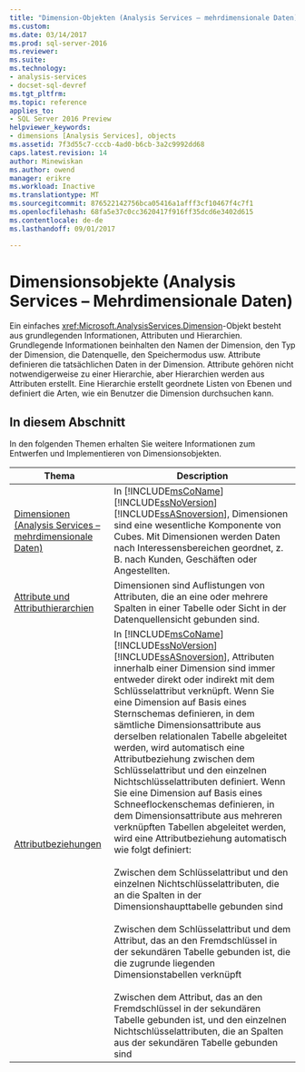 ```yaml
---
title: "Dimension-Objekten (Analysis Services – mehrdimensionale Daten) | Microsoft Docs"
ms.custom: 
ms.date: 03/14/2017
ms.prod: sql-server-2016
ms.reviewer: 
ms.suite: 
ms.technology:
- analysis-services
- docset-sql-devref
ms.tgt_pltfrm: 
ms.topic: reference
applies_to:
- SQL Server 2016 Preview
helpviewer_keywords:
- dimensions [Analysis Services], objects
ms.assetid: 7f3d55c7-cccb-4ad0-b6cb-3a2c9992dd68
caps.latest.revision: 14
author: Minewiskan
ms.author: owend
manager: erikre
ms.workload: Inactive
ms.translationtype: MT
ms.sourcegitcommit: 876522142756bca05416a1afff3cf10467f4c7f1
ms.openlocfilehash: 68fa5e37c0cc3620417f916ff35dcd6e3402d615
ms.contentlocale: de-de
ms.lasthandoff: 09/01/2017

---
```

# <a name="dimension-objects-analysis-services---multidimensional-data"></a>Dimensionsobjekte (Analysis Services – Mehrdimensionale Daten)
  Ein einfaches <xref:Microsoft.AnalysisServices.Dimension>-Objekt besteht aus grundlegenden Informationen, Attributen und Hierarchien. Grundlegende Informationen beinhalten den Namen der Dimension, den Typ der Dimension, die Datenquelle, den Speichermodus usw. Attribute definieren die tatsächlichen Daten in der Dimension. Attribute gehören nicht notwendigerweise zu einer Hierarchie, aber Hierarchien werden aus Attributen erstellt. Eine Hierarchie erstellt geordnete Listen von Ebenen und definiert die Arten, wie ein Benutzer die Dimension durchsuchen kann.  
  
## <a name="in-this-section"></a>In diesem Abschnitt  
 In den folgenden Themen erhalten Sie weitere Informationen zum Entwerfen und Implementieren von Dimensionsobjekten.  
  
|Thema|Description|  
|-----------|-----------------|  
|[Dimensionen &#40;Analysis Services – mehrdimensionale Daten&#41;](../../analysis-services/multidimensional-models-olap-logical-dimension-objects/dimensions-analysis-services-multidimensional-data.md)|In [!INCLUDE[msCoName](../../includes/msconame-md.md)] [!INCLUDE[ssNoVersion](../../includes/ssnoversion-md.md)] [!INCLUDE[ssASnoversion](../../includes/ssasnoversion-md.md)], Dimensionen sind eine wesentliche Komponente von Cubes. Mit Dimensionen werden Daten nach Interessensbereichen geordnet, z. B. nach Kunden, Geschäften oder Angestellten.|  
|[Attribute und Attributhierarchien](../../analysis-services/multidimensional-models-olap-logical-dimension-objects/attributes-and-attribute-hierarchies.md)|Dimensionen sind Auflistungen von Attributen, die an eine oder mehrere Spalten in einer Tabelle oder Sicht in der Datenquellensicht gebunden sind.|  
|[Attributbeziehungen](../../analysis-services/multidimensional-models-olap-logical-dimension-objects/attribute-relationships.md)|In [!INCLUDE[msCoName](../../includes/msconame-md.md)] [!INCLUDE[ssNoVersion](../../includes/ssnoversion-md.md)] [!INCLUDE[ssASnoversion](../../includes/ssasnoversion-md.md)], Attributen innerhalb einer Dimension sind immer entweder direkt oder indirekt mit dem Schlüsselattribut verknüpft. Wenn Sie eine Dimension auf Basis eines Sternschemas definieren, in dem sämtliche Dimensionsattribute aus derselben relationalen Tabelle abgeleitet werden, wird automatisch eine Attributbeziehung zwischen dem Schlüsselattribut und den einzelnen Nichtschlüsselattributen definiert. Wenn Sie eine Dimension auf Basis eines Schneeflockenschemas definieren, in dem Dimensionsattribute aus mehreren verknüpften Tabellen abgeleitet werden, wird eine Attributbeziehung automatisch wie folgt definiert:<br /><br /> Zwischen dem Schlüsselattribut und den einzelnen Nichtschlüsselattributen, die an die Spalten in der Dimensionshaupttabelle gebunden sind<br /><br /> Zwischen dem Schlüsselattribut und dem Attribut, das an den Fremdschlüssel in der sekundären Tabelle gebunden ist, die die zugrunde liegenden Dimensionstabellen verknüpft<br /><br /> Zwischen dem Attribut, das an den Fremdschlüssel in der sekundären Tabelle gebunden ist, und den einzelnen Nichtschlüsselattributen, die an Spalten aus der sekundären Tabelle gebunden sind|  
  
  

